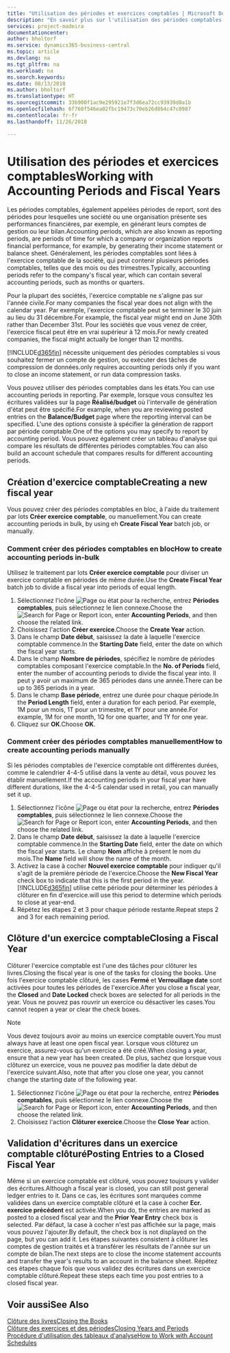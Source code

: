 ```yaml
---
title: "Utilisation des périodes et exercices comptables | Microsoft Docs"
description: "En savoir plus sur l'utilisation des périodes comptables pour définir le moment où votre société fait état de ses performances financières."
services: project-madeira
documentationcenter: 
author: bholtorf
ms.service: dynamics365-business-central
ms.topic: article
ms.devlang: na
ms.tgt_pltfrm: na
ms.workload: na
ms.search.keywords: 
ms.date: 08/13/2018
ms.author: bholtorf
ms.translationtype: HT
ms.sourcegitcommit: 33b900f1ac9e295921e7f3d6ea72cc93939d8a1b
ms.openlocfilehash: 6f760f546ea02fbc19473c70eb26d8b4c47c0987
ms.contentlocale: fr-fr
ms.lasthandoff: 11/26/2018

---
```

# <a name="working-with-accounting-periods-and-fiscal-years"></a><span data-ttu-id="37ea4-103">Utilisation des périodes et exercices comptables</span><span class="sxs-lookup"><span data-stu-id="37ea4-103">Working with Accounting Periods and Fiscal Years</span></span>
<span data-ttu-id="37ea4-104">Les périodes comptables, également appelées périodes de report, sont des périodes pour lesquelles une société ou une organisation présente ses performances financières, par exemple, en générant leurs comptes de gestion ou leur bilan.</span><span class="sxs-lookup"><span data-stu-id="37ea4-104">Accounting periods, which are also known as reporting periods, are periods of time for which a company or organization reports financial performance, for example, by generating their income statement or balance sheet.</span></span> <span data-ttu-id="37ea4-105">Généralement, les périodes comptables sont liées à l'exercice comptable de la société, qui peut contenir plusieurs périodes comptables, telles que des mois ou des trimestres.</span><span class="sxs-lookup"><span data-stu-id="37ea4-105">Typically, accounting periods refer to the company's fiscal year, which can contain several accounting periods, such as months or quarters.</span></span>

<span data-ttu-id="37ea4-106">Pour la plupart des sociétés, l'exercice comptable ne s'aligne pas sur l'année civile.</span><span class="sxs-lookup"><span data-stu-id="37ea4-106">For many companies the fiscal year does not align with the calendar year.</span></span> <span data-ttu-id="37ea4-107">Par exemple, l'exercice comptable peut se terminer le 30 juin au lieu du 31 décembre.</span><span class="sxs-lookup"><span data-stu-id="37ea4-107">For example, the fiscal year might end on June 30th rather than December 31st.</span></span> <span data-ttu-id="37ea4-108">Pour les sociétés que vous venez de créer, l'exercice fiscal peut être en vrai supérieur à 12 mois.</span><span class="sxs-lookup"><span data-stu-id="37ea4-108">For newly created companies, the fiscal might actually be longer than 12 months.</span></span> 

[!INCLUDE[d365fin](includes/d365fin_md.md)] <span data-ttu-id="37ea4-109">nécessite uniquement des périodes comptables si vous souhaitez fermer un compte de gestion, ou exécuter des tâches de compression de données.</span><span class="sxs-lookup"><span data-stu-id="37ea4-109">only requires accounting periods only if you want to close an income statement, or run data compression tasks.</span></span> 

<span data-ttu-id="37ea4-110">Vous pouvez utiliser des périodes comptables dans les états.</span><span class="sxs-lookup"><span data-stu-id="37ea4-110">You can use accounting periods in reporting.</span></span> <span data-ttu-id="37ea4-111">Par exemple, lorsque vous consultez les écritures validées sur la page **Réalisé/budget** où l'intervalle de génération d'état peut être spécifié.</span><span class="sxs-lookup"><span data-stu-id="37ea4-111">For example, when you are reviewing posted entries on the **Balance/Budget** page where the reporting interval can be specified.</span></span> <span data-ttu-id="37ea4-112">L'une des options consiste à spécifier la génération de rapport par période comptable.</span><span class="sxs-lookup"><span data-stu-id="37ea4-112">One of the options you may specify to report by accounting period.</span></span> <span data-ttu-id="37ea4-113">Vous pouvez également créer un tableau d'analyse qui compare les résultats de différentes périodes comptables.</span><span class="sxs-lookup"><span data-stu-id="37ea4-113">You can also build an account schedule that compares results for different accounting periods.</span></span>

## <a name="creating-a-new-fiscal-year"></a><span data-ttu-id="37ea4-114">Création d'exercice comptable</span><span class="sxs-lookup"><span data-stu-id="37ea4-114">Creating a new fiscal year</span></span>
<span data-ttu-id="37ea4-115">Vous pouvez créer des périodes comptables en bloc, à l'aide du traitement par lots **Créer exercice comptable**, ou manuellement.</span><span class="sxs-lookup"><span data-stu-id="37ea4-115">You can create accounting periods in bulk, by using eh **Create Fiscal Year** batch job, or manually.</span></span>

### <a name="how-to-create-accounting-periods-in-bulk"></a><span data-ttu-id="37ea4-116">Comment créer des périodes comptables en bloc</span><span class="sxs-lookup"><span data-stu-id="37ea4-116">How to create accounting periods in-bulk</span></span>
<span data-ttu-id="37ea4-117">Utilisez le traitement par lots **Créer exercice comptable** pour diviser un exercice comptable en périodes de même durée.</span><span class="sxs-lookup"><span data-stu-id="37ea4-117">Use the **Create Fiscal Year** batch job to divide a fiscal year into periods of equal length.</span></span>  

1. <span data-ttu-id="37ea4-118">Sélectionnez l'icône ![Page ou état pour la recherche](media/ui-search/search_small.png "icône Page ou état pour la recherche"), entrez **Périodes comptables**, puis sélectionnez le lien connexe.</span><span class="sxs-lookup"><span data-stu-id="37ea4-118">Choose the ![Search for Page or Report](media/ui-search/search_small.png "Search for Page or Report icon") icon, enter **Accounting Periods**, and then choose the related link.</span></span>  
2. <span data-ttu-id="37ea4-119">Choisissez l'action **Créer exercice**.</span><span class="sxs-lookup"><span data-stu-id="37ea4-119">Choose the **Create Year** action.</span></span>  <!--What about the Scheduling option? Should we mention that? There's also the Report Output Type field...-->
3. <span data-ttu-id="37ea4-120">Dans le champ **Date début**, saisissez la date à laquelle l'exercice comptable commence.</span><span class="sxs-lookup"><span data-stu-id="37ea4-120">In the **Starting Date** field, enter the date on which the fiscal year starts.</span></span>  
4. <span data-ttu-id="37ea4-121">Dans le champ **Nombre de périodes**, spécifiez le nombre de périodes comptables composant l'exercice comptable.</span><span class="sxs-lookup"><span data-stu-id="37ea4-121">In the **No. of Periods** field, enter the number of accounting periods to divide the fiscal year into.</span></span> <span data-ttu-id="37ea4-122">Il peut y avoir un maximum de 365 périodes dans une année.</span><span class="sxs-lookup"><span data-stu-id="37ea4-122">There can be up to 365 periods in a year.</span></span>  
5. <span data-ttu-id="37ea4-123">Dans le champ **Base période**, entrez une durée pour chaque période.</span><span class="sxs-lookup"><span data-stu-id="37ea4-123">In the **Period Length** field, enter a duration for each period.</span></span> <span data-ttu-id="37ea4-124">Par exemple, 1M pour un mois, 1T pour un trimestre, et 1Y pour une année.</span><span class="sxs-lookup"><span data-stu-id="37ea4-124">For example, 1M for one month, 1Q for one quarter, and 1Y for one year.</span></span>  
6. <span data-ttu-id="37ea4-125">Cliquez sur **OK**.</span><span class="sxs-lookup"><span data-stu-id="37ea4-125">Choose **OK**.</span></span>  

### <a name="how-to-create-accounting-periods-manually"></a><span data-ttu-id="37ea4-126">Comment créer des périodes comptables manuellement</span><span class="sxs-lookup"><span data-stu-id="37ea4-126">How to create accounting periods manually</span></span>
<span data-ttu-id="37ea4-127">Si les périodes comptables de l'exercice comptable ont différentes durées, comme le calendrier 4-4-5 utilisé dans la vente au détail, vous pouvez les établir manuellement.</span><span class="sxs-lookup"><span data-stu-id="37ea4-127">If the accounting periods in your fiscal year have different durations, like the 4-4-5 calendar used in retail, you can manually set it up.</span></span>  
  
1. <span data-ttu-id="37ea4-128">Sélectionnez l'icône ![Page ou état pour la recherche](media/ui-search/search_small.png "icône Page ou état pour la recherche"), entrez **Périodes comptables**, puis sélectionnez le lien connexe.</span><span class="sxs-lookup"><span data-stu-id="37ea4-128">Choose the ![Search for Page or Report](media/ui-search/search_small.png "Search for Page or Report icon") icon, enter **Accounting Periods**, and then choose the related link.</span></span>  
2. <span data-ttu-id="37ea4-129">Dans le champ **Date début**, saisissez la date à laquelle l'exercice comptable commence.</span><span class="sxs-lookup"><span data-stu-id="37ea4-129">In the **Starting Date** field, enter the date on which the fiscal year starts.</span></span> <span data-ttu-id="37ea4-130">Le champ **Nom** affiche à présent le nom du mois.</span><span class="sxs-lookup"><span data-stu-id="37ea4-130">The **Name** field will show the name of the month.</span></span>  
3. <span data-ttu-id="37ea4-131">Activez la case à cocher **Nouvel exercice comptable** pour indiquer qu'il s'agit de la première période de l'exercice.</span><span class="sxs-lookup"><span data-stu-id="37ea4-131">Choose the **New Fiscal Year** check box to indicate that this is the first period in the year.</span></span> [!INCLUDE[d365fin](includes/d365fin_md.md)] <span data-ttu-id="37ea4-132">utilise cette période pour déterminer les périodes à clôturer en fin d'exercice.</span><span class="sxs-lookup"><span data-stu-id="37ea4-132">will use this period to determine which periods to close at year-end.</span></span>
4. <span data-ttu-id="37ea4-133">Répétez les étapes 2 et 3 pour chaque période restante.</span><span class="sxs-lookup"><span data-stu-id="37ea4-133">Repeat steps 2 and 3 for each remaining period.</span></span>  

## <a name="closing-a-fiscal-year"></a><span data-ttu-id="37ea4-134">Clôture d'un exercice comptable</span><span class="sxs-lookup"><span data-stu-id="37ea4-134">Closing a Fiscal Year</span></span>
<span data-ttu-id="37ea4-135">Clôturer l'exercice comptable est l'une des tâches pour clôturer les livres.</span><span class="sxs-lookup"><span data-stu-id="37ea4-135">Closing the fiscal year is one of the tasks for closing the books.</span></span> <span data-ttu-id="37ea4-136">Une fois l'exercice comptable clôturé, les cases **Fermé** et **Verrouillage date** sont activées pour toutes les périodes de l'exercice.</span><span class="sxs-lookup"><span data-stu-id="37ea4-136">After you close a fiscal year, the **Closed** and **Date Locked** check boxes are selected for all periods in the year.</span></span> <span data-ttu-id="37ea4-137">Vous ne pouvez pas rouvrir un exercice ou désactiver les cases.</span><span class="sxs-lookup"><span data-stu-id="37ea4-137">You cannot reopen a year or clear the check boxes.</span></span>

> [!NOTE]  
>  <span data-ttu-id="37ea4-138">Vous devez toujours avoir au moins un exercice comptable ouvert.</span><span class="sxs-lookup"><span data-stu-id="37ea4-138">You must always have at least one open fiscal year.</span></span> <span data-ttu-id="37ea4-139">Lorsque vous clôturez un exercice, assurez-vous qu'un exercice a été créé.</span><span class="sxs-lookup"><span data-stu-id="37ea4-139">When closing a year, ensure that a new year has been created.</span></span> <span data-ttu-id="37ea4-140">De plus, sachez que lorsque vous clôturez un exercice, vous ne pouvez pas modifier la date début de l'exercice suivant.</span><span class="sxs-lookup"><span data-stu-id="37ea4-140">Also, note that after you close one year, you cannot change the starting date of the following year.</span></span>

1. <span data-ttu-id="37ea4-141">Sélectionnez l'icône ![Page ou état pour la recherche](media/ui-search/search_small.png "icône Page ou état pour la recherche"), entrez **Périodes comptables**, puis sélectionnez le lien connexe.</span><span class="sxs-lookup"><span data-stu-id="37ea4-141">Choose the ![Search for Page or Report](media/ui-search/search_small.png "Search for Page or Report icon") icon, enter **Accounting Periods**, and then choose the related link.</span></span>  
2. <span data-ttu-id="37ea4-142">Choisissez l'action **Clôturer exercice**.</span><span class="sxs-lookup"><span data-stu-id="37ea4-142">Choose the **Close Year** action.</span></span>  

## <a name="posting-entries-to-a-closed-fiscal-year"></a><span data-ttu-id="37ea4-143">Validation d'écritures dans un exercice comptable clôturé</span><span class="sxs-lookup"><span data-stu-id="37ea4-143">Posting Entries to a Closed Fiscal Year</span></span>
<span data-ttu-id="37ea4-144">Même si un exercice comptable est clôturé, vous pouvez toujours y valider des écritures.</span><span class="sxs-lookup"><span data-stu-id="37ea4-144">Although a fiscal year is closed, you can still post general ledger entries to it.</span></span> <span data-ttu-id="37ea4-145">Dans ce cas, les écritures sont marquées comme validées dans un exercice comptable clôturé et la case à cocher **Ecr. exercice précédent** est activée.</span><span class="sxs-lookup"><span data-stu-id="37ea4-145">When you do, the entries are marked as posted to a closed fiscal year and the **Prior Year Entry** check box is selected.</span></span> <span data-ttu-id="37ea4-146">Par défaut, la case à cocher n'est pas affichée sur la page, mais vous pouvez l'ajouter.</span><span class="sxs-lookup"><span data-stu-id="37ea4-146">By default, the check box is not displayed on the page, but you can add it.</span></span> <span data-ttu-id="37ea4-147">Les étapes suivantes consistent à clôturer les comptes de gestion traités et à transférer les résultats de l'année sur un compte de bilan.</span><span class="sxs-lookup"><span data-stu-id="37ea4-147">The next steps are to close the income statement accounts and transfer the year's results to an account in the balance sheet.</span></span> <span data-ttu-id="37ea4-148">Répétez ces étapes chaque fois que vous validez des écritures dans un exercice comptable clôturé.</span><span class="sxs-lookup"><span data-stu-id="37ea4-148">Repeat these steps each time you post entries to a closed fiscal year.</span></span>

## <a name="see-also"></a><span data-ttu-id="37ea4-149">Voir aussi</span><span class="sxs-lookup"><span data-stu-id="37ea4-149">See Also</span></span>
[<span data-ttu-id="37ea4-150">Clôture des livres</span><span class="sxs-lookup"><span data-stu-id="37ea4-150">Closing the Books</span></span>](year-close-books.md)  
[<span data-ttu-id="37ea4-151">Clôture des exercices et des périodes</span><span class="sxs-lookup"><span data-stu-id="37ea4-151">Closing Years and Periods</span></span>](year-close-years-periods.md)  
[<span data-ttu-id="37ea4-152">Procédure d'utilisation des tableaux d'analyse</span><span class="sxs-lookup"><span data-stu-id="37ea4-152">How to Work with Account Schedules</span></span>](bi-how-work-account-schedule.md)  
  






